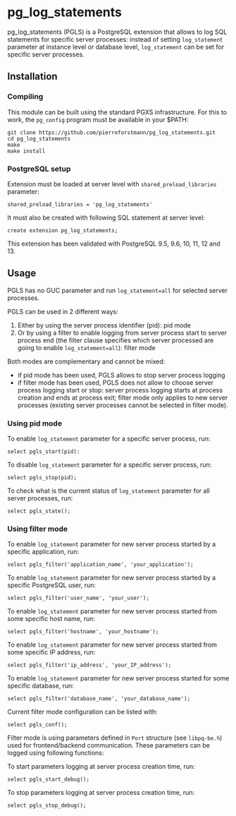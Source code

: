 # pg_log_statements

pg_log_statements (PGLS) is a PostgreSQL extension that allows to log SQL statements for specific server processes: instead of setting `log_statement` parameter at instance level or database level, `log_statement` can be set for specific server processes.

## Installation
### Compiling

This module can be built using the standard PGXS infrastructure. For this to work, the `pg_config` program must be available in your $PATH:


    git clone https://github.com/pierreforstmann/pg_log_statements.git 
    cd pg_log_statements 
    make 
    make install 


### PostgreSQL setup

Extension must be loaded at server level with `shared_preload_libraries` parameter:

    shared_preload_libraries = 'pg_log_statements'
     

It must also be created with following SQL statement at server level:

    create extension pg_log_statements;

This extension has been validated with PostgreSQL 9.5, 9.6, 10, 11, 12 and 13.

## Usage

PGLS has no GUC parameter and run `log_statement=all` for selected server processes.

PGLS can be used in 2 different ways:

1. Either by using the server process identifier (pid): pid mode
2. Or by using a filter to enable logging from server process start to server process end (the filter clause specifies which server processed are going to enable `log_statement=all`): filter mode

Both modes are complementary and cannot be mixed:
- if pid mode has been used, PGLS allows to stop server process logging
- if filter mode has been used, PGLS does not allow to choose server process logging start or stop: server process logging starts at process creation and ends at process exit; filter mode only applies to new server processes (existing server processes cannot be selected in filter mode).

### Using pid mode

To enable `log_statement` parameter for a specific server process, run:

    select pgls_start(pid):
  
To disable `log_statement` parameter for a specific server process, run:

    select pgls_stop(pid);
  
To check what is the current status of `log_statement` parameter for all server processes, run:

    select pgls_state();

### Using filter mode

To enable `log_statement` parameter for new server process started by a specific application, run:

`select pgls_filter('application_name', 'your_application');`

To enable `log_statement` parameter for new server process started by a specific PostgreSQL user, run:

`select pgls_filter('user_name', 'your_user');`
    
To enable `log_statement` parameter for new server process started from some specific host name, run:

`select pgls_filter('hostname', 'your_hostname');`
    
To enable `log_statement` parameter for new server process started from some specific IP address, run:

`select pgls_filter('ip_address', 'your_IP_address');`
    
To enable `log_statement` parameter for new server process started for some specific database, run:

`select pgls_filter('database_name', 'your_database_name');`
    
Current filter mode configuration can be listed with:

`select pgls_conf();`
    
Filter mode is using parameters defined in `Port` structure (see `libpq-be.h`) used for frontend/backend communication.
These parameters can be logged using following functions:
   
To start parameters logging at server process creation time, run:

`select pgls_start_debug();`
    
To stop parameters logging at server process creation time, run:

`select pgls_stop_debug();`
    

